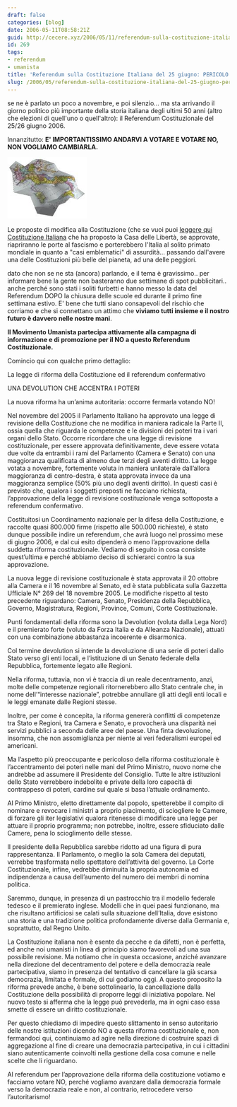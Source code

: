 ```yaml
---
draft: false
categories: [blog]
date: 2006-05-11T08:58:21Z
guid: http://cecere.xyz/2006/05/11/referendum-sulla-costituzione-italiana-del-25-giugno-pericolo/
id: 269
tags:
- referendum
- umanista
title: 'Referendum sulla Costituzione Italiana del 25 giugno: PERICOLO!'
slug: /2006/05/referendum-sulla-costituzione-italiana-del-25-giugno-pericolo/
---
```


se ne è parlato un poco a novembre, e poi silenzio… ma sta arrivando il giorno politico più importante della storia italiana degli ultimi 50 anni (altro che elezioni di quell'uno o quell'altro): il Referendum Costituzionale del 25/26 giugno 2006.

Innanzitutto: **E' IMPORTANTISSIMO ANDARVI A VOTARE E VOTARE NO, NON VOGLIAMO CAMBIARLA.**

![](../../../assets/img/post/2006/italia_stropicciata.jpg)

Le proposte di modifica alla Costituzione (che se vuoi puoi [leggere qui Costituzione Italiana](https://2042ed.org/notes/biblioteca/costituzione-italiana/) che ha proposto la Casa delle Libertà, se approvate, riapriranno le porte al fascismo e porterebbero l'Italia al solito primato mondiale in quanto a "casi emblematici" di assurdità… passando dall'avere una delle Costituzioni più belle del pianeta, ad una delle peggiori.

dato che non se ne sta (ancora) parlando, e il tema è gravissimo.. per informare bene la gente non basteranno due settimane di spot pubblicitari.. anche perché sono stati i soliti furbetti e hanno messo la data del Referendum DOPO la chiusura delle scuole ed durante il primo fine settimana estivo. E' bene che tutti siano consapevoli del rischio che corriamo e che si connettano un attimo che **viviamo tutti insieme e il nostro futuro è davvero nelle nostre mani**.

**Il Movimento Umanista partecipa attivamente alla campagna di informazione e di promozione per il NO a questo Referendum Costituzionale.**
  
Comincio qui con qualche primo dettaglio:

La legge di riforma della Costituzione ed il referendum confermativo
  
UNA DEVOLUTION CHE ACCENTRA I POTERI
  
La nuova riforma ha un’anima autoritaria: occorre fermarla votando NO!

Nel novembre del 2005 il Parlamento Italiano ha approvato una legge di revisione della Costituzione che ne modifica in maniera radicale la Parte II, ossia quella che riguarda le competenze e le divisioni dei poteri tra i vari organi dello Stato. Occorre ricordare che una legge di revisione costituzionale, per essere approvata definitivamente, deve essere votata due volte da entrambi i rami del Parlamento (Camera e Senato) con una maggioranza qualificata di almeno due terzi degli aventi diritto. La legge votata a novembre, fortemente voluta in maniera unilaterale dall’allora maggioranza di centro-destra, è stata approvata invece da una maggioranza semplice (50% più uno degli aventi diritto). In questi casi è previsto che, qualora i soggetti preposti ne facciano richiesta, l’approvazione della legge di revisione costituzionale venga sottoposta a referendum confermativo.

Costituitosi un Coordinamento nazionale per la difesa della Costituzione, e raccolte quasi 800.000 firme (rispetto alle 500.000 richieste), è stato dunque possibile indire un referendum, che avrà luogo nel prossimo mese di giugno 2006, e dal cui esito dipenderà o meno l’approvazione della suddetta riforma costituzionale. Vediamo di seguito in cosa consiste quest’ultima e perché abbiamo deciso di schierarci contro la sua approvazione.

La nuova legge di revisione costituzionale è stata approvata il 20 ottobre alla Camera e il 16 novembre al Senato, ed è stata pubblicata sulla Gazzetta Ufficiale N° 269 del 18 novembre 2005. Le modifiche rispetto al testo precedente riguardano: Camera, Senato, Presidenza della Repubblica, Governo, Magistratura, Regioni, Province, Comuni, Corte Costituzionale.

Punti fondamentali della riforma sono la Devolution (voluta dalla Lega Nord) e il premierato forte (voluto da Forza Italia e da Alleanza Nazionale), attuati con una combinazione abbastanza incoerente e disarmonica.

Col termine devolution si intende la devoluzione di una serie di poteri dallo Stato verso gli enti locali, e l’istituzione di un Senato federale della Repubblica, fortemente legato alle Regioni.

Nella riforma, tuttavia, non vi è traccia di un reale decentramento, anzi, molte delle competenze regionali ritornerebbero allo Stato centrale che, in nome dell’“interesse nazionale”, potrebbe annullare gli atti degli enti locali e le leggi emanate dalle Regioni stesse.

Inoltre, per come è concepita, la riforma genererà conflitti di competenze tra Stato e Regioni, tra Camera e Senato, e provocherà una disparità nei servizi pubblici a seconda delle aree del paese. Una finta devoluzione, insomma, che non assomiglianza per niente ai veri federalismi europei ed americani.

Ma l’aspetto più preoccupante e pericoloso della riforma costituzionale è l’accentramento dei poteri nelle mani del Primo Ministro, nuovo nome che andrebbe ad assumere il Presidente del Consiglio. Tutte le altre istituzioni dello Stato verrebbero indebolite e private della loro capacità di contrappeso di poteri, cardine sul quale si basa l’attuale ordinamento.

Al Primo Ministro, eletto direttamente dal popolo, spetterebbe il compito di nominare e revocare i ministri a proprio piacimento, di sciogliere le Camere, di forzare gli iter legislativi qualora ritenesse di modificare una legge per attuare il proprio programma; non potrebbe, inoltre, essere sfiduciato dalle Camere, pena lo scioglimento delle stesse.

Il presidente della Repubblica sarebbe ridotto ad una figura di pura rappresentanza. Il Parlamento, o meglio la sola Camera dei deputati, verrebbe trasformata nello spettatore dell’attività del governo. La Corte Costituzionale, infine, vedrebbe diminuita la propria autonomia ed indipendenza a causa dell’aumento del numero dei membri di nomina politica.

Saremmo, dunque, in presenza di un pastrocchio tra il modello federale tedesco e il premierato inglese. Modelli che in quei paesi funzionano, ma che risultano artificiosi se calati sulla situazione dell’Italia, dove esistono una storia e una tradizione politica profondamente diverse dalla Germania e, soprattutto, dal Regno Unito.

La Costituzione italiana non è esente da pecche e da difetti, non è perfetta, ed anche noi umanisti in linea di principio siamo favorevoli ad una sua possibile revisione. Ma notiamo che in questa occasione, anziché avanzare nella direzione del decentramento del potere e della democrazia reale partecipativa, siamo in presenza del tentativo di cancellare la già scarsa democrazia, limitata e formale, di cui godiamo oggi. A questo proposito la riforma prevede anche, è bene sottolinearlo, la cancellazione dalla Costituzione della possibilità di proporre leggi di iniziativa popolare. Nel nuovo testo si afferma che la legge può prevederla, ma in ogni caso essa smette di essere un diritto costituzionale.

Per questo chiediamo di impedire questo slittamento in senso autoritario delle nostre istituzioni dicendo NO a questa riforma costituzionale e, non fermandoci qui, continuiamo ad agire nella direzione di costruire spazi di aggregazione al fine di creare una democrazia partecipativa, in cui i cittadini siano autenticamente coinvolti nella gestione della cosa comune e nelle scelte che li riguardano.

Al referendum per l’approvazione della riforma della costituzione votiamo e facciamo votare NO, perché vogliamo avanzare dalla democrazia formale verso la democrazia reale e non, al contrario, retrocedere verso l’autoritarismo!